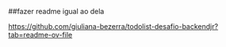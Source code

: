 ##fazer readme igual ao dela

https://github.com/giuliana-bezerra/todolist-desafio-backendjr?tab=readme-ov-file 
